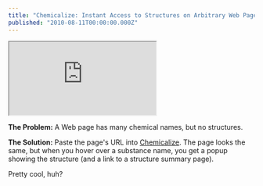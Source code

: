 ```yaml
---
title: "Chemicalize: Instant Access to Structures on Arbitrary Web Pages"
published: "2010-08-11T00:00:00.000Z"
---
```


<div class="videowrapper">
  <iframe src="https://www.youtube.com/embed/IdLNxiIlbzk" allowfullscreen></iframe>
</div>

**The Problem:** A Web page has many chemical names, but no structures.

**The Solution:** Paste the page's URL into [Chemicalize](http://chemicalize.org). The page looks the same, but when you hover over a substance name, you get a popup showing the structure (and a link to a structure summary page).

Pretty cool, huh?